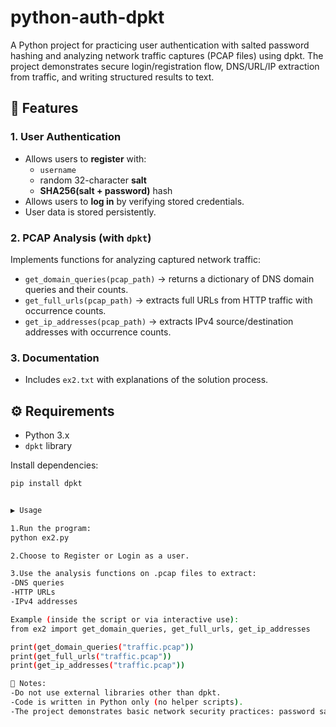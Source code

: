 # python-auth-dpkt
A Python project for practicing user authentication with salted password hashing and analyzing network traffic captures (PCAP files) using dpkt. The project demonstrates secure login/registration flow, DNS/URL/IP extraction from traffic, and writing structured results to text.

## 🚀 Features

### 1. User Authentication
- Allows users to **register** with:
  - `username`
  - random 32-character **salt**
  - **SHA256(salt + password)** hash
- Allows users to **log in** by verifying stored credentials.
- User data is stored persistently.

### 2. PCAP Analysis (with `dpkt`)
Implements functions for analyzing captured network traffic:
- `get_domain_queries(pcap_path)` → returns a dictionary of DNS domain queries and their counts.
- `get_full_urls(pcap_path)` → extracts full URLs from HTTP traffic with occurrence counts.
- `get_ip_addresses(pcap_path)` → extracts IPv4 source/destination addresses with occurrence counts.

### 3. Documentation
- Includes `ex2.txt` with explanations of the solution process.


## ⚙️ Requirements
- Python 3.x
- `dpkt` library  

Install dependencies:
```bash
pip install dpkt


▶️ Usage

1.Run the program:
python ex2.py

2.Choose to Register or Login as a user.

3.Use the analysis functions on .pcap files to extract:
-DNS queries
-HTTP URLs
-IPv4 addresses

Example (inside the script or via interactive use):
from ex2 import get_domain_queries, get_full_urls, get_ip_addresses

print(get_domain_queries("traffic.pcap"))
print(get_full_urls("traffic.pcap"))
print(get_ip_addresses("traffic.pcap"))

📜 Notes:
-Do not use external libraries other than dpkt.
-Code is written in Python only (no helper scripts).
-The project demonstrates basic network security practices: password salting, hashing, and traffic inspection.
